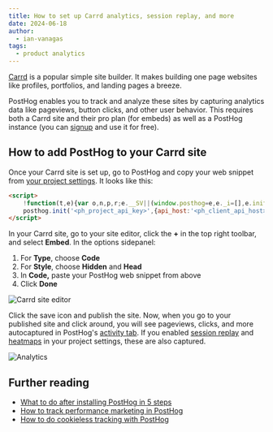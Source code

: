 ```yaml
---
title: How to set up Carrd analytics, session replay, and more
date: 2024-06-18
author:
  - ian-vanagas
tags:
  - product analytics
---
```


[Carrd](https://carrd.co/) is a popular simple site builder. It makes building one page websites like profiles, portfolios, and landing pages a breeze.

PostHog enables you to track and analyze these sites by capturing analytics data like pageviews, button clicks, and other user behavior. This requires both a Carrd site and their pro plan (for embeds) as well as a PostHog instance (you can [signup](https://us.posthog.com/signup) and use it for free).

## How to add PostHog to your Carrd site

Once your Carrd site is set up, go to PostHog and copy your web snippet from [your project settings](https://us.posthog.com/project/2/settings/project#snippet). It looks like this:

```html
<script>
    !function(t,e){var o,n,p,r;e.__SV||(window.posthog=e,e._i=[],e.init=function(i,s,a){function g(t,e){var o=e.split(".");2==o.length&&(t=t[o[0]],e=o[1]),t[e]=function(){t.push([e].concat(Array.prototype.slice.call(arguments,0)))}}(p=t.createElement("script")).type="text/javascript",p.crossOrigin="anonymous",p.async=!0,p.src=s.api_host.replace(".i.posthog.com","-assets.i.posthog.com")+"/static/array.js",(r=t.getElementsByTagName("script")[0]).parentNode.insertBefore(p,r);var u=e;for(void 0!==a?u=e[a]=[]:a="posthog",u.people=u.people||[],u.toString=function(t){var e="posthog";return"posthog"!==a&&(e+="."+a),t||(e+=" (stub)"),e},u.people.toString=function(){return u.toString(1)+".people (stub)"},o="capture identify alias people.set people.set_once set_config register register_once unregister opt_out_capturing has_opted_out_capturing opt_in_capturing reset isFeatureEnabled onFeatureFlags getFeatureFlag getFeatureFlagPayload reloadFeatureFlags group updateEarlyAccessFeatureEnrollment getEarlyAccessFeatures getActiveMatchingSurveys getSurveys getNextSurveyStep onSessionId".split(" "),n=0;n<o.length;n++)g(u,o[n]);e._i.push([i,s,a])},e.__SV=1)}(document,window.posthog||[]);
    posthog.init('<ph_project_api_key>',{api_host:'<ph_client_api_host>'})
</script>
```

In your Carrd site, go to your site editor, click the **+** in the top right toolbar, and select **Embed**. In the options sidepanel:

1. For **Type**, choose **Code**
2. For **Style**, choose **Hidden** and **Head**
3. In **Code,** paste your PostHog web snippet from above
4. Click **Done**

![Carrd site editor](https://res.cloudinary.com/dmukukwp6/image/upload/carrd_ce2ed93b25.png)

Click the save icon and publish the site. Now, when you go to your published site and click around, you will see pageviews, clicks, and more autocaptured in PostHog's [activity tab](https://us.posthog.com/project/events). If you enabled [session replay](https://us.posthog.com/settings/project-replay) and [heatmaps](https://us.posthog.com/settings/project-autocapture#heatmaps) in your project settings, these are also captured. 

![Analytics](https://res.cloudinary.com/dmukukwp6/image/upload/analytics_da9daded1b.png)

## Further reading

- [What to do after installing PostHog in 5 steps](/tutorials/next-steps-after-installing)
- [How to track performance marketing in PostHog](/tutorials/performance-marketing)
- [How to do cookieless tracking with PostHog](/tutorials/cookieless-tracking)

<NewsletterForm />